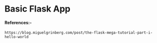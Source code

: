 # Basic Flask App

#### References:-
```https://blog.miguelgrinberg.com/post/the-flask-mega-tutorial-part-i-hello-world```
